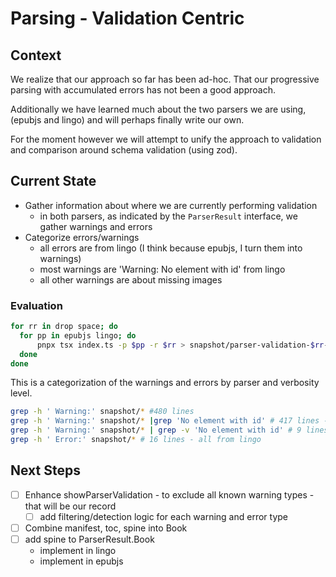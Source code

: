 # Parsing - Validation Centric

## Context

We realize that our approach so far has been ad-hoc. That our progressive parsing with accumulated errors has not been a good approach.

Additionally we have learned much about the two parsers we are using, (epubjs and lingo) and will perhaps finally write our own.

For the moment however we will attempt to unify the approach to validation and comparison around schema validation (using zod).

## Current State

- Gather information about where we are currently performing validation
  - in both parsers, as indicated by the `ParserResult` interface, we gather warnings and errors
- Categorize errors/warnings
  - all errors are from lingo (I think because epubjs, I turn them into warnings)
  - most warnings are 'Warning: No element with id' from lingo
  - all other warnings are about missing images

### Evaluation

```bash
for rr in drop space; do
  for pp in epubjs lingo; do
      pnpx tsx index.ts -p $pp -r $rr > snapshot/parser-validation-$rr-$pp.md;
  done
done
```

This is a categorization of the warnings and errors by parser and verbosity level.

```bash
grep -h ' Warning:' snapshot/* #480 lines
grep -h ' Warning:' snapshot/* |grep 'No element with id' # 417 lines - all from lingo
grep -h ' Warning:' snapshot/* | grep -v 'No element with id' # 9 lines - from both parsers
grep -h ' Error:' snapshot/* # 16 lines - all from lingo
```

## Next Steps

- [ ] Enhance showParserValidation - to exclude all known warning types - that will be our record
  - [ ] add filtering/detection logic for each warning and error type
- [ ] Combine manifest, toc, spine into Book
- [ ] add spine to ParserResult.Book
  - implement in lingo
  - implement in epubjs
